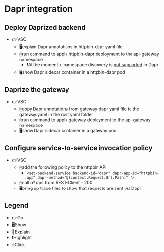 # Dapr integration

## Deploy Daprized backend

- 👉VSC
  - 🖥explain Dapr annotations in httpbin-dapr yaml file
  - 🖱run command to apply httpbin-dapr deployment to the api-gateway namespace
    - ❗️At the moment x-namespace discovery is [not supported](https://github.com/dapr/dapr/issues/1708) in Dapr
  - 🖥show Dapr sidecar container in a httpbin-dapr pod

## Daprize the gateway

- 👉VSC
  - 🖱copy Dapr annotations from gateway-dapr yaml file to the gateway.yaml in the root yaml folder
  - 🖱run command to apply gateway deployment to the api-gateway namespace
  - 🖥show Dapr sidecar container in a gateway pod

## Configure service-to-service invocation policy

- 👉VSC
  - 🖱add the following policy to the httpbin API
    - `<set-backend-service backend-id="dapr" dapr-app-id="httpbin-app" dapr-method="@(context.Request.Url.Path)" />`
  - 🖱call *all* ops from REST-Client - 200
  - 🖥bring up trace files to show that requests are sent via Dapr

## Legend

- 👉Go
- 🖥Show
- 📢Explain
- ❗️Highlight
- 🖱Click
